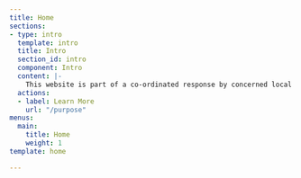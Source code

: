 ```yaml
---
title: Home
sections:
- type: intro
  template: intro
  title: Intro
  section_id: intro
  component: Intro
  content: |-
    This website is part of a co-ordinated response by concerned local residents following an attempt to build 1,800 houses on the most productive/highest graded farmland in the Ashfield area. **Click the link to learn more.**
  actions:
  - label: Learn More
    url: "/purpose"
menus:
  main:
    title: Home
    weight: 1
template: home

---
```

